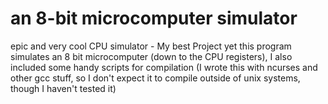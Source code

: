 # an 8-bit microcomputer simulator
epic and very cool CPU simulator - My best Project yet
this program simulates an 8 bit microcomputer (down to the CPU registers), I also included some handy scripts for compilation
(I wrote this with ncurses and other gcc stuff, so I don't expect it to compile outside of unix systems, though I haven't tested it)
